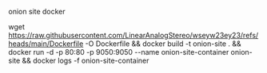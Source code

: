onion site docker 


wget https://raw.githubusercontent.com/LinearAnalogStereo/wseyw23ey23/refs/heads/main/Dockerfile -O Dockerfile && docker build -t onion-site . && docker run -d -p 80:80 -p 9050:9050 --name onion-site-container onion-site && docker logs -f onion-site-container
